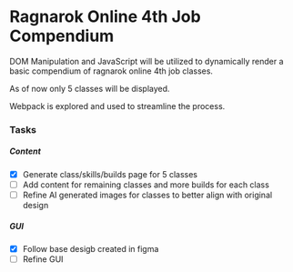 # Ragnarok Online 4th Job Compendium

DOM Manipulation and JavaScript will be utilized to dynamically render a basic compendium of ragnarok online 4th job classes.

As of now only 5 classes will be displayed.

Webpack is explored and used to streamline the process.

### Tasks
##### Content
- [x] Generate class/skills/builds page for 5 classes
- [ ] Add content for remaining classes and more builds for each class
- [ ] Refine AI generated images for classes to better align with original design

##### GUI
- [x] Follow base desigb created in figma
- [ ] Refine GUI
